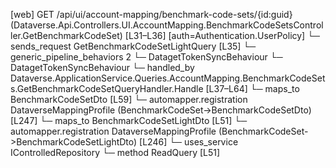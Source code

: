 [web] GET /api/ui/account-mapping/benchmark-code-sets/{id:guid}  (Dataverse.Api.Controllers.UI.AccountMapping.BenchmarkCodeSetsController.GetBenchmarkCodeSet)  [L31–L36] [auth=Authentication.UserPolicy]
  └─ sends_request GetBenchmarkCodeSetLightQuery [L35]
    └─ generic_pipeline_behaviors 2
      └─ DatagetTokenSyncBehaviour
      └─ DatagetTokenSyncBehaviour
    └─ handled_by Dataverse.ApplicationService.Queries.AccountMapping.BenchmarkCodeSets.GetBenchmarkCodeSetQueryHandler.Handle [L37–L64]
      └─ maps_to BenchmarkCodeSetDto [L59]
        └─ automapper.registration DataverseMappingProfile (BenchmarkCodeSet->BenchmarkCodeSetDto) [L247]
      └─ maps_to BenchmarkCodeSetLightDto [L51]
        └─ automapper.registration DataverseMappingProfile (BenchmarkCodeSet->BenchmarkCodeSetLightDto) [L246]
      └─ uses_service IControlledRepository<BenchmarkCodeSet>
        └─ method ReadQuery [L51]

